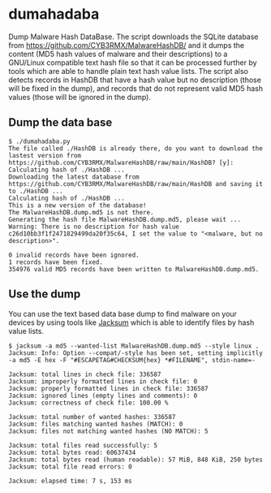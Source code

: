 # dumahadaba

Dump Malware Hash DataBase. The script downloads the SQLite database from https://github.com/CYB3RMX/MalwareHashDB/ and it dumps the content (MD5 hash values of malware and their descriptions)
to a GNU/Linux compatible text hash file so that it can be processed further by tools which are able to handle plain text hash value lists. The script also detects records in HashDB that have a hash value but no description (those will be fixed in the dump), and records that do not represent valid MD5 hash values (those will be ignored in the dump).

## Dump the data base

```
$ ./dumahadaba.py
The file called ./HashDB is already there, do you want to download the lastest version from https://github.com/CYB3RMX/MalwareHashDB/raw/main/HashDB? [y]:
Calculating hash of ./HashDB ...
Downloading the latest database from https://github.com/CYB3RMX/MalwareHashDB/raw/main/HashDB and saving it to ./HashDB ...
Calculating hash of ./HashDB ...
This is a new version of the database!
The MalwareHashDB.dump.md5 is not there.
Generating the hash file MalwareHashDB.dump.md5, please wait ...
Warning: There is no description for hash value c26d10bb3f1f2471829499da20f35c64, I set the value to "<malware, but no description>".

0 invalid records have been ignored.
1 records have been fixed.
354976 valid MD5 records have been written to MalwareHashDB.dump.md5.
```

## Use the dump

You can use the text based data base dump to find malware on your devices by using tools like [Jacksum](https://github.com/jonelo/Jacksum) which is able to identify files by hash value lists.

```
$ jacksum -a md5 --wanted-list MalwareHashDB.dump.md5 --style linux .
Jacksum: Info: Option --compat/-style has been set, setting implicitly -a md5 -E hex -F "#ESCAPETAG#CHECKSUM{hex} *#FILENAME", stdin-name=-

Jacksum: total lines in check file: 336587
Jacksum: improperly formatted lines in check file: 0
Jacksum: properly formatted lines in check file: 336587
Jacksum: ignored lines (empty lines and comments): 0
Jacksum: correctness of check file: 100.00 %

Jacksum: total number of wanted hashes: 336587
Jacksum: files matching wanted hashes (MATCH): 0
Jacksum: files not matching wanted hashes (NO MATCH): 5

Jacksum: total files read successfully: 5
Jacksum: total bytes read: 60637434
Jacksum: total bytes read (human readable): 57 MiB, 848 KiB, 250 bytes
Jacksum: total file read errors: 0

Jacksum: elapsed time: 7 s, 153 ms
```
